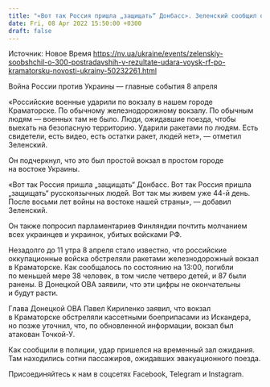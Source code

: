 ```yaml
---
title: "«Вот так Россия пришла „защищать“ Донбасс». Зеленский сообщил о 300 пострадавших в результате удара по Краматорску"
date: Fri, 08 Apr 2022 15:50:00 +0300
draft: false
---
```

Источник: Новое Время https://nv.ua/ukraine/events/zelenskiy-soobshchil-o-300-postradavshih-v-rezultate-udara-voysk-rf-po-kramatorsku-novosti-ukrainy-50232261.html


Война России против Украины — главные события 8 апреля

«Российские военные ударили по вокзалу в нашем городе Краматорске. По обычному железнодорожному вокзалу. По обычным людям — военных там не было. Люди, ожидавшие поезда, чтобы выехать на безопасную территорию. Ударили ракетами по людям. Есть свидетели, есть видео, есть остатки ракет, людей нет», — отметил Зеленский.

Он подчеркнул, что это был простой вокзал в простом городе на востоке Украины.

«Вот так Россия пришла „защищать“ Донбасс. Вот так Россия пришла „защищать“ русскоязычных людей. Вот так мы живем уже 44-й день. После восьми лет войны на востоке нашей страны», — добавил Зеленский.

Он также попросил парламентариев Финляндии почтить молчанием всех украинцев и украинок, убитых войсками РФ.

Незадолго до 11 утра 8 апреля стало известно, что российские оккупационные войска обстреляли ракетами железнодорожный вокзал в Краматорске. Как сообщалось по состоянию на 13:00, погибли по меньшей мере 38 человек, в том числе четверо детей, и 87 были ранены. В Донецкой ОВА заявили, что эти цифры не окончательны и будут расти.

Глава Донецкой ОВА Павел Кириленко заявил, что вокзал в Краматорске обстреляли кассетными боеприпасами из Искандера, но позже уточнил, что, по обновленной информации, вокзал был атакован Точкой-У.

Как сообщили в полиции, удар пришелся на временный зал ожидания. Там находились сотни пассажиров, ожидавших эвакуационного поезда.

Присоединяйтесь к нам в соцсетях Facebook, Telegram и Instagram.
